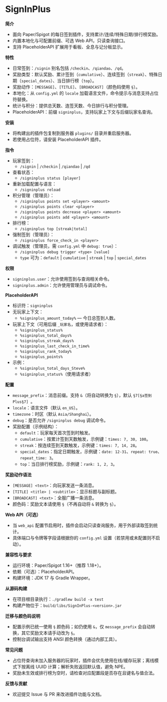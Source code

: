 # SignInPlus

**简介**
- 面向 Paper/Spigot 的每日签到插件，支持累计/连续/特殊日期/排行榜奖励。
- 内置本地化与可配置前缀、可选 Web API，只读查询接口。
- 支持 PlaceholderAPI 扩展用于看板、全息与记分板显示。

**特性**
- 日常签到：`/signin` 别名包括 `/checkin`、`/qiandao`、`/qd`。
- 奖励类型：默认奖励、累计签到（`cumulative`）、连续签到（`streak`）、特殊日期（`special_dates`）、当日排行榜（`top`）。
- 奖励动作：`[MESSAGE]`、`[TITLE]`、`[BROADCAST]`（颜色码使用 `§`）。
- 本地化：从 `config.yml` 的 `locale` 加载语言文件，命令提示与消息支持占位符替换。
- 统计与积分：提供总天数、连签天数、今日排行与积分管理。
- PlaceholderAPI：前缀 `signinplus`，支持玩家上下文与后缀玩家名查询。

**安装**
- 将构建出的插件包复制到服务器 `plugins/` 目录并重启服务器。
- 若使用占位符，请安装 PlaceholderAPI 插件。

**指令**
- 玩家签到：
  - `/signin` | `/checkin` | `/qiandao` | `/qd`
- 查看状态：
  - `/signinplus status [player]`
- 重新加载配置与语言：
  - `/signinplus reload`
- 积分管理（管理员）：
  - `/signinplus points set <player> <amount>`
  - `/signinplus points clear <player>`
  - `/signinplus points decrease <player> <amount>`
  - `/signinplus points add <player> <amount>`
- 排行榜：
  - `/signinplus top [streak|total]`
- 强制签到（管理员）：
  - `/signinplus force_check_in <player>`
- 调试触发（管理员，需 `config.yml` 中 `debug: true`）：
  - `/signinplus debug trigger <type> [value]`
  - `type` 可为：`default` | `cumulative` | `streak` | `top` | `special_dates`

**权限**
- `signinplus.user`：允许使用签到与查询相关命令。
- `signinplus.admin`：允许使用管理员与调试命令。

**PlaceholderAPI**
- 标识符：`signinplus`
- 无玩家上下文：
  - ``%signinplus_amount_today%`` — 今日总签到人数。
- 玩家上下文（可用后缀 `_玩家名`，或使用请求者）：
  - ``%signinplus_status%``
  - ``%signinplus_total_days%``
  - ``%signinplus_streak_days%``
  - ``%signinplus_last_check_in_time%``
  - ``%signinplus_rank_today%``
  - ``%signinplus_points%``
- 示例：
  - ``%signinplus_total_days_Steve%``
  - ``%signinplus_status%``（使用请求者）

**配置**
- `message_prefix`：消息前缀。支持 `&`（将自动转换为 `§`），默认 `§7[§a签到Plus§7] `。
- `locale`：语言文件（默认 `en_US`）。
- `timezone`：时区（默认 `Asia/Shanghai`）。
- `debug`：是否允许 `/signinplus debug` 调试命令。
- 奖励配置（示例结构）：
  - `default`：玩家每天首次签到时触发。
  - `cumulative`：按累计签到天数触发，示例键：`times: 7, 30, 100`。
  - `streak`：按连续签到天数触发，示例键：`times: 7, 14, 28`。
  - `special_dates`：指定日期触发，示例键：`date: 12-31`、`repeat: true`、`repeat_time: 3`。
  - `top`：当日排行榜奖励，示例键：`rank: 1, 2, 3`。

**奖励动作语法**
- `[MESSAGE] <text>`：向玩家发送一条消息。
- `[TITLE] <title> | <subtitle>`：显示标题与副标题。
- `[BROADCAST] <text>`：全服广播一条消息。
- 颜色码：奖励文本请使用 `§`（不再自动将 `&` 转换为 `§`）。

**Web API（可选）**
- 当 `web_api` 配置节启用时，插件会启动只读查询服务，用于外部读取签到统计。
- 具体端口与令牌等字段请根据你的 `config.yml` 设置（若禁用或未配置则不启动）。

**兼容性与要求**
- 运行环境：Paper/Spigot 1.16+（推荐 1.18+）。
- 依赖（可选）：PlaceholderAPI。
- 构建环境：JDK 17 与 Gradle Wrapper。

**从源码构建**
- 在项目根目录执行：``./gradlew build -x test``
- 构建产物位于：`build/libs/SignInPlus-<version>.jar`

**迁移与颜色码说明**
- 配置示例已统一使用 `§` 颜色码；如仍使用 `&`，仅 `message_prefix` 会自动转换，其它奖励文本请手动改为 `§`。
- 控制台调试输出支持 ANSI 颜色转换（通过内部工具）。

**常见问题**
- 占位符查询未加入服务器的玩家时，插件会优先使用在线/缓存玩家；离线模式下按离线 UUID 计算；解析失败返回默认值，避免 NPE。
- 奖励未生效或排行榜为空时，请检查对应配置段是否存在且键名与值合法。

**反馈与贡献**
- 欢迎提交 Issue 与 PR 来改进插件功能与文档。